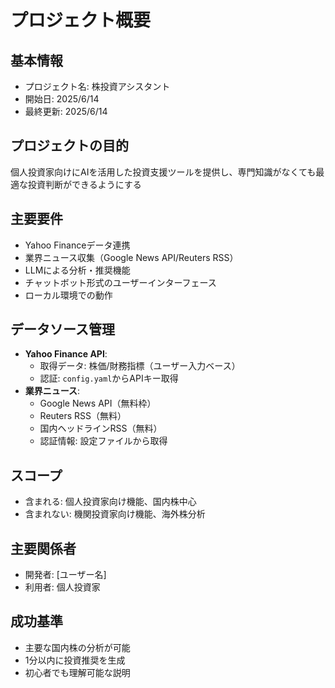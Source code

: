# プロジェクト概要

## 基本情報
- プロジェクト名: 株投資アシスタント
- 開始日: 2025/6/14
- 最終更新: 2025/6/14

## プロジェクトの目的
個人投資家向けにAIを活用した投資支援ツールを提供し、専門知識がなくても最適な投資判断ができるようにする

## 主要要件
- Yahoo Financeデータ連携
- 業界ニュース収集（Google News API/Reuters RSS）
- LLMによる分析・推奨機能
- チャットボット形式のユーザーインターフェース
- ローカル環境での動作

## データソース管理
- **Yahoo Finance API**:
  - 取得データ: 株価/財務指標（ユーザー入力ベース）
  - 認証: `config.yaml`からAPIキー取得
- **業界ニュース**:
  - Google News API（無料枠）
  - Reuters RSS（無料）
  - 国内ヘッドラインRSS（無料）
  - 認証情報: 設定ファイルから取得

## スコープ
- 含まれる: 個人投資家向け機能、国内株中心
- 含まれない: 機関投資家向け機能、海外株分析

## 主要関係者
- 開発者: [ユーザー名]
- 利用者: 個人投資家

## 成功基準
- 主要な国内株の分析が可能
- 1分以内に投資推奨を生成
- 初心者でも理解可能な説明
